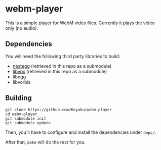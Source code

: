 # webm-player

This is a simple player for WebM video files. Currently it plays the
video only (no audio).

## Dependencies

You will need the following third party libraries to build:

- [nestegg](https://github.com/kinetiknz/nestegg) (retrieved in this repo as a submodule)
- [libvpx](https://chromium.googlesource.com/webm/libvpx) (retrieved in this repo as a submodule)
- libogg
- libvorbis

## Building

	git clone https://github.com/Keyaku/webm-player
	cd webm-player
	git submodule init
	git submodule update

Then, you'll have to configure and install the dependencies under `deps/`.

After that, `make` will do the rest for you.
